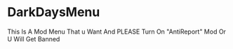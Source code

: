 # DarkDaysMenu
This Is A Mod Menu That u Want And PLEASE Turn On "AntiReport" Mod Or U Will Get Banned
